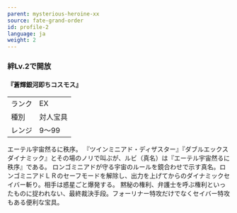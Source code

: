 ```yaml
---
parent: mysterious-heroine-xx
source: fate-grand-order
id: profile-2
language: ja
weight: 2
---
```


### 絆Lv.2で開放

#### 『蒼輝銀河即ちコスモス』

<table>
  <tr><td>ランク</td><td>EX</td></tr>
  <tr><td>種別</td><td>対人宝具</td></tr>
  <tr><td>レンジ</td><td>9～99</td></tr>
</table>

エーテル宇宙然るに秩序。
『ツインミニアド・ディザスター』『ダブルエックスダイナミック』とその場のノリで叫ぶが、ルビ（真名）は『エーテル宇宙然るに秩序』である。
ロンゴミニアドが守る宇宙のルールを鏡合わせで示す真名。ロンゴミニアドＬＲのセーフモードを解除し、出力を上げてからのダイナミックセイバー斬り。相手は惑星ごと爆発する。
黙秘の権利、弁護士を呼ぶ権利といったものに捉われない、最終裁決手段。フォーリナー特攻だけでなくセイバー特攻もある便利な宝具。
